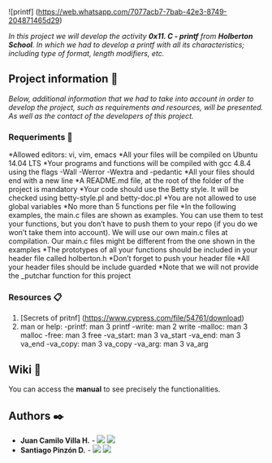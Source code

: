 ![printf] (https://web.whatsapp.com/7077acb7-7bab-42e3-8749-204871465d29)

_In this project we will develop the activity **0x11. C - printf** from **Holberton School**. In which we had to develop a printf with all its characteristics; including type of format, length modifiers, etc._

## Project information 🚀

_Below, additional information that we had to take into account in order to develop the project, such as requirements and resources, will be presented. As well as the contact of the developers of this project._

### Requeriments 📌

*Allowed editors: vi, vim, emacs
*All your files will be compiled on Ubuntu 14.04 LTS
*Your programs and functions will be compiled with gcc 4.8.4 using the flags -Wall -Werror -Wextra and -pedantic
*All your files should end with a new line
*A README.md file, at the root of the folder of the project is mandatory
*Your code should use the Betty style. It will be checked using betty-style.pl and betty-doc.pl
*You are not allowed to use global variables
*No more than 5 functions per file
*In the following examples, the main.c files are shown as examples. You can use them to test your functions, but you don’t have to push them to your repo (if you do we won’t take them into account). We will use our own main.c files at compilation. Our main.c files might be different from the one shown in the examples
*The prototypes of all your functions should be included in your header file called holberton.h
*Don’t forget to push your header file
*All your header files should be include guarded
*Note that we will not provide the _putchar function for this project


### Resources 📋

 1. [Secrets of pritnf] (https://www.cypress.com/file/54761/download)
 2. man or help: 
  -printf: man 3 printf
  -write: man 2 write
  -malloc: man 3 malloc
  -free: man 3 free
  -va_start: man 3 va_start
  -va_end: man 3 va_end
  -va_copy: man 3 va_copy
  -va_arg: man 3 va_arg

## Wiki 📖

You can access the **manual** to see precisely the functionalities.


## Authors ✒️

* **Juan Camilo Villa H.** - <a href="https://twitter.com/jcamilovillah"><img src="http://pngimg.com/uploads/twitter/twitter_PNG28.png"></a> <a href="https://www.instagram.com/jcamilovillah/"><img src="https://upload.wikimedia.org/wikipedia/commons/thumb/e/e7/Instagram_logo_2016.svg/1024px-Instagram_logo_2016.svg.png"></a>
* **Santiago Pinzón D.** - <a href="https://twitter.com/santiagopinzonD"><img src="http://pngimg.com/uploads/twitter/twitter_PNG28.png"></a> <a href="https://www.instagram.com/santiagopinzond/"><img src="https://upload.wikimedia.org/wikipedia/commons/thumb/e/e7/Instagram_logo_2016.svg/1024px-Instagram_logo_2016.svg.png"></a>
